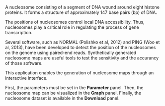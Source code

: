 A nucleosome consisting of a segment of DNA wound around eight 
histone proteins. It forms a structure of approximately 147 base pairs (bp) of 
DNA.

The positions of nucleosomes control local DNA accessibility. Thus, nucleosomes 
play a critical role in regulating the process of gene transcription. 

Several software, such as NORMAL (Polishko et al, 2012) and PING 
(Woo et al, 2013), have been developed to detect the position of 
the nucleosomes on the genome using paired-end reads. Synthetically generated 
nucleosome maps are useful tools to test the sensitivity and the accurancy of 
those software.

This application enables the generation of nucleosome maps through an
interactive interface.

First, the parameters must be set in the **Parameter** panel. Then, the 
nucleosome map can be visualized in the **Graph** panel. Finally, the
nucleosome dataset is available in the **Download** panel.
